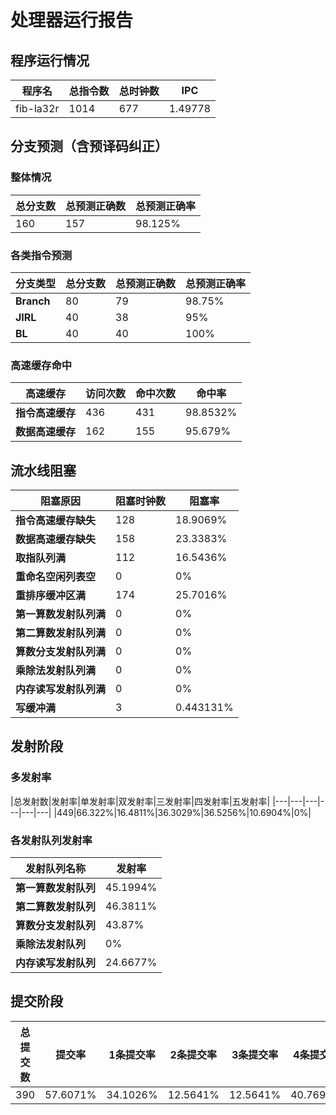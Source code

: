 # 处理器运行报告
## 程序运行情况
|程序名|总指令数|总时钟数|IPC|
|---|---|---|---|
|fib-la32r|1014|677|1.49778|

## 分支预测（含预译码纠正）
### 整体情况
|总分支数|总预测正确数|总预测正确率|
|---|---|---|
|160|157|98.125%|

### 各类指令预测
|分支类型|总分支数|总预测正确数|总预测正确率|
|---|---|---|---|
|**Branch**| 80 | 79 | 98.75%|
|**JIRL**| 40 | 38 | 95%|
|**BL**| 40 | 40 | 100%|

### 高速缓存命中
|高速缓存|访问次数|命中次数|命中率|
|---|---|---|---|
|**指令高速缓存**| 436 | 431 | 98.8532%|
|**数据高速缓存**| 162 | 155 | 95.679%|
## 流水线阻塞
|阻塞原因|阻塞时钟数|阻塞率|
|---|---|---|
|**指令高速缓存缺失**| 128 | 18.9069%|
|**数据高速缓存缺失**| 158 | 23.3383%|
|**取指队列满**| 112 | 16.5436%|
|**重命名空闲列表空**|0 | 0%|
|**重排序缓冲区满**|174 | 25.7016%|
|**第一算数发射队列满**|0 | 0%|
|**第二算数发射队列满**|0 | 0%|
|**算数分支发射队列满**|0 | 0%|
|**乘除法发射队列满**|0 | 0%|
|**内存读写发射队列满**|0 | 0%|
|**写缓冲满**|3 | 0.443131%|

## 发射阶段
### 多发射率
|总发射数|发射率|单发射率|双发射率|三发射率|四发射率|五发射率|
|---|---|---|---|---|---|
|449|66.322%|16.4811%|36.3029%|36.5256%|10.6904%|0%|

### 各发射队列发射率
|发射队列名称|发射率|
|---|---|
|**第一算数发射队列**|45.1994%|
|**第二算数发射队列**|46.3811%|
|**算数分支发射队列**|43.87%|
|**乘除法发射队列**|0%|
|**内存读写发射队列**|24.6677%|

## 提交阶段
|总提交数|提交率|1条提交率|2条提交率|3条提交率|4条提交率|
|---|---|---|---|---|---|
|390|57.6071%|34.1026%|12.5641%|12.5641%|40.7692%|
